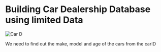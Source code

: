 # Building Car Dealership Database using limited Data

![Car D](https://user-images.githubusercontent.com/69041949/197547360-cd866750-4b18-4cc0-aa2f-b706151e1202.jpg)

We need to find out the make, model and age of the cars from the carID

